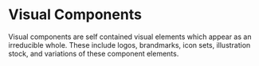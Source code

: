 # Visual Components


Visual components are self contained visual elements which appear as an irreducible whole. These include logos, brandmarks, icon sets, illustration stock,  and variations of these component elements. 
